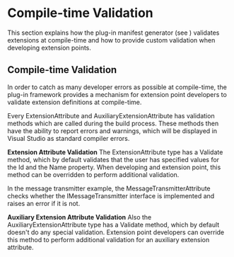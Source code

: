Compile-time Validation
=====
This section explains how the plug-in manifest generator (see ) validates extensions at compile-time and how to provide custom validation when developing extension points.

Compile-time Validation
------
In order to catch as many developer errors as possible at compile-time, the plug-in framework provides a mechanism for extension point developers to validate extension definitions at compile-time.

Every ExtensionAttribute and AuxiliaryExtensionAttribute has validation methods which are called during the build process. These methods then have the ability to report errors and warnings, which will be displayed in Visual Studio as standard compiler errors.

**Extension Attribute Validation**
The ExtensionAttribute type has a Validate method, which by default validates that the user has specified values for the Id and the Name property. When developing and extension point, this method can be overridden to perform additional validation.

In the message transmitter example, the MessageTransmitterAttribute checks whether the IMessageTransmitter interface is implemented and raises an error if it is not.

**Auxiliary Extension Attribute Validation**
Also the AuxiliaryExtensionAttribute type has a Validate method, which by default doesn't do any special validation. Extension point developers can override this method to perform additional validation for an auxiliary extension attribute.